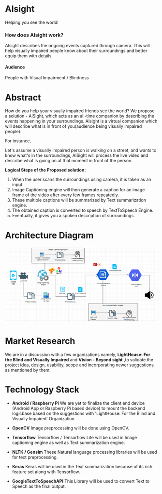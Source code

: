 # **AIsight**
Helping you see the world!



### **How does AIsight work?**
AIsight describes the ongoing events captured through camera. This will help visually impaired people know about their surroundings and better equip them with details.

#### **Audience**
People with Visual Impairment / Blindness

# **Abstract**
How do you help your visually impaired friends see the world? We propose a solution - AISight, which acts as an all-time companion by describing the events happening in your surroundings.
AIsight is a virtual companion which will describe what is in front of you(audience being visually impaired people).

For instance,

Let's assume a visually impaired person is walking on a street, and wants to know what's in the surroundings, AISight will process the live video and describe what is going on at that moment in front of the person.

**Logical Steps of the Proposed solution:**

1. When the user scans the surroundings using camera, it is taken as an input.
2. Image Captioning engine will then generate a caption for an image frame of the video after every few frames repeatedly.
3. These multiple captions will be summarized by Text summarization engine.
4. The obtained caption is converted to speech by TextToSpeech Engine.
5. Eventually, it gives you a spoken description of surroundings.	

# **Architecture Diagram**

<img src="Images/AIsight_Architecture.png"/>

# **Market Research**

We are in a discussion with a few organizations namely, **LightHouse: For the Blind and Visually Impaired** and **Vision - Beyond sight** ,to validate the project idea, design, usability, scope and incorporating newer suggestions as mentioned by them. 

# **Technology Stack**

* **Android / Raspberry Pi**
We are yet to finalize the client end device (Android App or Raspberry Pi based device) to mount the backend logicbase based on the suggestions with 'LightHouse: For the Blind and Visually Impaired' Organization.

* **OpenCV**
Image preprocessing will be done using OpenCV.

* **Tensorflow**
Tensorflow / Tensorflow Lite will be used in Image captioning engine as well as Text summarization engine.

* **NLTK / Gensim**
These Natural language processing libraries will be used for text preprocessing.

* **Keras**
Keras will be used in the Text summarization because of its rich feature set along with Tensorflow.

* **GoogleTextToSpeechAPI**
This Library will be used to convert Text to Speech as the final output.
